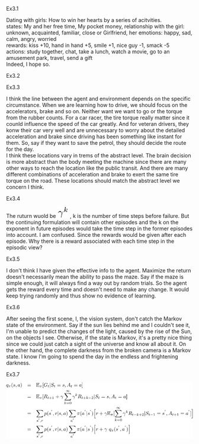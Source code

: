 Ex3.1

Dating with girls: How to win her hearts by a series of acitvities.  
states: My and her free time, My pocket money, relationship with the girl: unknown, acquainted, familiar, close or Girlfriend, her emotions: happy, sad, calm, angry, worried  
rewards: kiss +10,  hand in hand +5, smile +1, nice guy -1, smack -5  
actions: study together, chat, take a lunch, watch a movie, go to an amusement park, travel, send a gift  
Indeed, I hope so.

Ex3.2

Ex3.3

I think the line between the agent and environment depends on the specific circumstance. When we are learning how to drive, we should focus on the accelerators, brake and so on. Neither want we want to go or the torque from the rubber counts. For a car racer, the tire torque really matter since it counld influence the speed of the car greatly. And for veteran drivers, they konw their car very well and are unnecessary to worry about the detailed acceleration and brake since driving has been something like instant for them. So, say if they want to save the petrol, they should decide the route for the day.  
I think these locations vary in trems of the abstract level. The brain decision is more abstract than the body meeting the machine since there are many other ways to reach the location like the public transit. And there are many different combinations of acceleration and brake to exert the same tire torque on the road. These locations should match the abstract level we concern I think.

Ex3.4

The ruturn wuold be ![equation](Ex3.4.svg) , k is the number of time steps before failure. But the continuing formulation will contain other episodes and the k on the exponent in future episodes would take the time step in the former episodes into account. I am confused. Since the rewards would be given after each episode. Why there is a reward associated with each time step in the episodic view?   

Ex3.5

I don't think I have given the effective info to the agent. Maximize the return doesn't necessarily mean the ability to pass the maze. Say if the maze is simple enough, it will always find a way out by random trials. So the agent gets the reward every time and doesn't need to make any change. It would keep trying randomly and thus show no evidence of learning.

Ex3.6

After seeing the first scene, I, the vision system, don't catch the Markov state of the environment. Say if the sun lies behind me and I couldn't see it, I'm unable to predict the changes of the light, caused by the rise of the Sun, on the objects I see. Otherwise, if the state is Markov, it's a pretty nice thing since we could just catch a sight of the universe and know all about it. On the other hand, the complete darkness from the broken camera is a Markov state. I know I'm going to spend the day in the endless and frightening darkness. 

Ex3.7

![Ex3.7](Ex3.7.svg)
